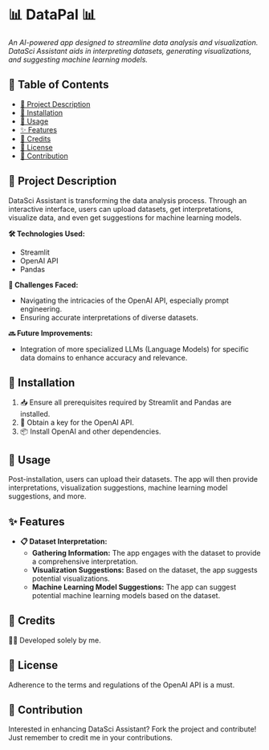 # 📊 DataPal 📊

_An AI-powered app designed to streamline data analysis and visualization. DataSci Assistant aids in interpreting datasets, generating visualizations, and suggesting machine learning models._

## 📌 Table of Contents
- [📖 Project Description](#-project-description)
- [🔧 Installation](#-installation)
- [🚀 Usage](#-usage)
- [✨ Features](#-features)
- [👥 Credits](#-credits)
- [📜 License](#-license)
- [🤝 Contribution](#-contribution)

## 📖 Project Description

DataSci Assistant is transforming the data analysis process. Through an interactive interface, users can upload datasets, get interpretations, visualize data, and even get suggestions for machine learning models.

**🛠 Technologies Used:**
- Streamlit
- OpenAI API
- Pandas

**🚧 Challenges Faced:**
- Navigating the intricacies of the OpenAI API, especially prompt engineering.
- Ensuring accurate interpretations of diverse datasets.

**🔜 Future Improvements:**
- Integration of more specialized LLMs (Language Models) for specific data domains to enhance accuracy and relevance.

## 🔧 Installation

1. 📥 Ensure all prerequisites required by Streamlit and Pandas are installed.
2. 🔑 Obtain a key for the OpenAI API.
3. 📦 Install OpenAI and other dependencies.

## 🚀 Usage

Post-installation, users can upload their datasets. The app will then provide interpretations, visualization suggestions, machine learning model suggestions, and more.

## ✨ Features

- **📋 Dataset Interpretation:** 
  * **Gathering Information:** The app engages with the dataset to provide a comprehensive interpretation.
  * **Visualization Suggestions:** Based on the dataset, the app suggests potential visualizations.
  * **Machine Learning Model Suggestions:** The app can suggest potential machine learning models based on the dataset.

## 👥 Credits

🙋‍♂️ Developed solely by me.

## 📜 License

Adherence to the terms and regulations of the OpenAI API is a must.

## 🤝 Contribution

Interested in enhancing DataSci Assistant? Fork the project and contribute! Just remember to credit me in your contributions.

